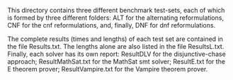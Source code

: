 
This directory contains three different benchmark test-sets, each of which is
formed by three different folders: ALT for the alternating reformulations, CNF
for the cnf reformulations, and, finally, DNF for dnf reformulations.

The complete results (times and lengths) of each test set are contained in the
file Results.txt. The lengths alone are also listed in the file ResultsL.txt.
Finally, each solver has its own report: ResultDLV for the disjunctive-chase
approach; ResultMathSat.txt for the MathSat smt solver; ResultE.txt for the E
theorem prover; ResultVampire.txt for the Vampire theorem prover.
